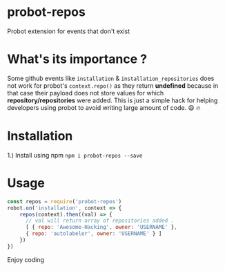 # probot-repos
Probot extension for events that don't exist

# What's its importance ?

Some github events like `installation` & `installation_repositories` does not work for probot's
`context.repo()` as they return **undefined** because in that case their payload does not store values for which **repository/repositories** were added. This is just a simple hack for helping developers using probot to avoid writing large amount of code. :smile: :fire:

# Installation

1.) Install using npm `npm i probot-repos --save`

# Usage

```js
const repos = require('probot-repos')
robot.on('installation', context => {
    repos(context).then((val) => {
      // val will return array of repositories added .
      [ { repo: 'Awesome-Hacking', owner: 'USERNAME' },
      { repo: 'autolabeler', owner: 'USERNAME' } ]
    })
})
```
Enjoy coding
